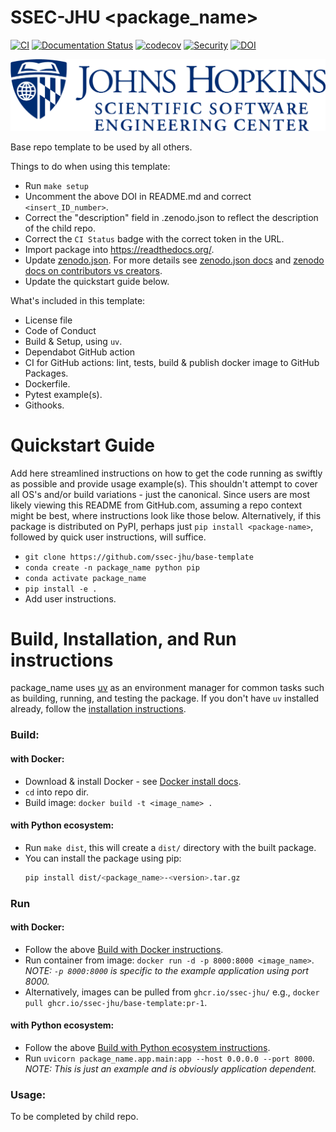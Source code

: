 # SSEC-JHU <package_name>

[![CI](https://github.com/ssec-jhu/base-template/actions/workflows/ci.yml/badge.svg)](https://github.com/ssec-jhu/base-template/actions/workflows/ci.yml)
[![Documentation Status](https://readthedocs.org/projects/ssec-jhu-base-template/badge/?version=latest)](https://ssec-jhu-base-template.readthedocs.io/en/latest/?badge=latest)
[![codecov](https://codecov.io/gh/ssec-jhu/base-template/branch/main/graph/badge.svg?token=0KPNKHRC2V)](https://codecov.io/gh/ssec-jhu/base-template)
[![Security](https://github.com/ssec-jhu/base-template/actions/workflows/security.yml/badge.svg)](https://github.com/ssec-jhu/base-template/actions/workflows/security.yml)
[![DOI](https://zenodo.org/badge/DOI/10.5281/zenodo.14052740.svg)](https://doi.org/10.5281/zenodo.14052740)


![SSEC-JHU Logo](docs/_static/SSEC_logo_horiz_blue_1152x263.png)

Base repo template to be used by all others.

Things to do when using this template:

 * Run ```make setup```
 * Uncomment the above DOI in README.md and correct ``<insert_ID_number>``.
 * Correct the "description" field in .zenodo.json to reflect the description of the child repo.
 * Correct the ``CI Status`` badge with the correct token in the URL.
 * Import package into https://readthedocs.org/.
 * Update [zenodo.json](zenodo.json). For more details see [zenodo.json docs](https://developers.zenodo.org/#representation) and [zenodo docs on contributors vs creators](https://help.zenodo.org/docs/deposit/describe-records/contributors/).
 * Update the quickstart guide below.

What's included in this template:

 * License file
 * Code of Conduct
 * Build & Setup, using `uv`.
 * Dependabot GitHub action
 * CI for GitHub actions: lint, tests, build & publish docker image to GitHub Packages.
 * Dockerfile.
 * Pytest example(s).
 * Githooks.

# Quickstart Guide

Add here streamlined instructions on how to get the code running as swiftly as possible and provide usage example(s).
This shouldn't attempt to cover all OS's and/or build variations - just the canonical. Since users are most likely
viewing this README from GitHub.com, assuming a repo context might be best, where instructions look like those below.
Alternatively, if this package is distributed on PyPI, perhaps just ``pip install <package-name>``, followed by quick
user instructions, will suffice.

  * ``git clone https://github.com/ssec-jhu/base-template``
  * ``conda create -n package_name python pip``
  * ``conda activate package_name``
  * ``pip install -e .``
  * Add user instructions.

# Build, Installation, and Run instructions

package_name uses [uv](https://docs.astral.sh/uv/) as an environment manager
for common tasks such as building, running, and testing the package. If you don't have
`uv` installed already, follow the [installation
instructions](https://github.com/astral-sh/uv?tab=readme-ov-file#installation).


### Build:

  #### with Docker:
  * Download & install Docker - see [Docker install docs](https://docs.docker.com/get-docker/).
  * ``cd`` into repo dir.
  * Build image: ``docker build -t <image_name> .``

  #### with Python ecosystem:
  * Run ``make dist``, this will create a ``dist/`` directory with the built package.
  * You can install the package using pip:
    ```bash
    pip install dist/<package_name>-<version>.tar.gz
    ````

### Run

  #### with Docker:
  * Follow the above [Build with Docker instructions](#with-docker).
  * Run container from image: ``docker run -d -p 8000:8000 <image_name>``. _NOTE: ``-p 8000:8000`` is specific to the example application using port 8000._
  * Alternatively, images can be pulled from ``ghcr.io/ssec-jhu/`` e.g., ``docker pull ghcr.io/ssec-jhu/base-template:pr-1``.

  #### with Python ecosystem:
  * Follow the above [Build with Python ecosystem instructions](#with-python-ecosystem).
  * Run ``uvicorn package_name.app.main:app --host 0.0.0.0 --port 8000``.
    _NOTE: This is just an example and is obviously application dependent._

### Usage:
To be completed by child repo.
